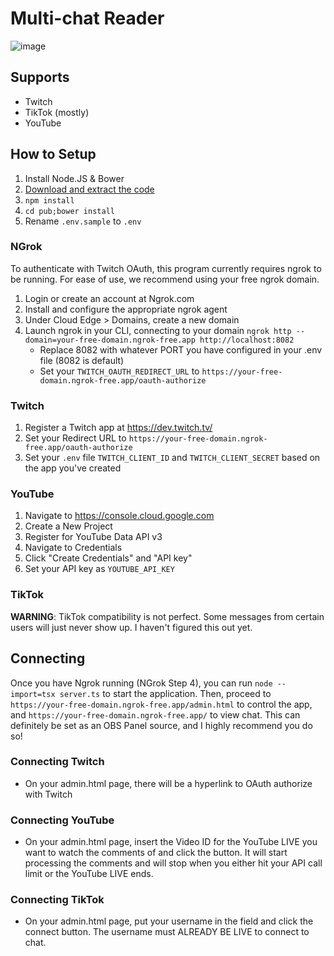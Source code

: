 # Multi-chat Reader

![image](https://github.com/navarr/multi-stream-chat/assets/145128/fdf22578-00fd-41e6-bde4-1e38446de6e2)

## Supports
* Twitch
* TikTok (mostly)
* YouTube

## How to Setup

1. Install Node.JS & Bower
2. [Download and extract the code](https://github.com/navarr/multi-stream-chat/archive/refs/heads/master.zip)
3. `npm install`
4. `cd pub;bower install`
5. Rename `.env.sample` to `.env`

### NGrok
To authenticate with Twitch OAuth, this program currently requires ngrok to be running.  For ease of use, we recommend
using your free ngrok domain.

1. Login or create an account at Ngrok.com
2. Install and configure the appropriate ngrok agent
3. Under Cloud Edge > Domains, create a new domain
4. Launch ngrok in your CLI, connecting to your domain `ngrok http --domain=your-free-domain.ngrok-free.app http://localhost:8082`
   * Replace 8082 with whatever PORT you have configured in your .env file (8082 is default)
   * Set your `TWITCH_OAUTH_REDIRECT_URL` to `https://your-free-domain.ngrok-free.app/oauth-authorize`

### Twitch
1. Register a Twitch app at https://dev.twitch.tv/
2. Set your Redirect URL to `https://your-free-domain.ngrok-free.app/oauth-authorize`
3. Set your `.env` file `TWITCH_CLIENT_ID` and `TWITCH_CLIENT_SECRET` based on the app you've created

### YouTube
1. Navigate to https://console.cloud.google.com
2. Create a New Project
3. Register for YouTube Data API v3
4. Navigate to Credentials
5. Click "Create Credentials" and "API key"
6. Set your API key as `YOUTUBE_API_KEY`

### TikTok

**WARNING**: TikTok compatibility is not perfect.  Some messages from certain users will just never show up.  I haven't
figured this out yet.

## Connecting

Once you have Ngrok running (NGrok Step 4), you can run `node --import=tsx server.ts` to start the application.
Then, proceed to `https://your-free-domain.ngrok-free.app/admin.html` to control the app, and 
`https://your-free-domain.ngrok-free.app/` to view chat.  This can definitely be set as an OBS Panel source, and I 
highly recommend you do so!

### Connecting Twitch

* On your admin.html page, there will be a hyperlink to OAuth authorize with Twitch

### Connecting YouTube

* On your admin.html page, insert the Video ID for the YouTube LIVE you want to watch the comments of and click the 
  button.  It will start processing the comments and will stop when you either hit your API call limit or the YouTube 
  LIVE ends.

### Connecting TikTok

* On your admin.html page, put your username in the field and click the connect button.  The username must ALREADY BE
  LIVE to connect to chat.
